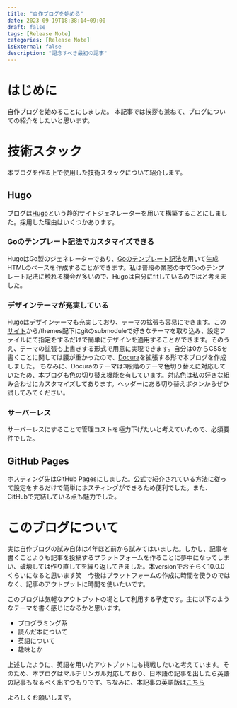 ```yaml
---
title: "自作ブログを始める"
date: 2023-09-19T18:38:14+09:00
draft: false
tags: [Release Note]
categories: [Release Note]
isExternal: false
description: "記念すべき最初の記事"
---
```


# はじめに

自作ブログを始めることにしました。
本記事では挨拶も兼ねて、ブログについての紹介をしたいと思います。

# 技術スタック

本ブログを作る上で使用した技術スタックについて紹介します。

## Hugo

ブログは[Hugo](https://gohugo.io/)という静的サイトジェネレーターを用いて構築することにしました。採用した理由はいくつかあります。

### Goのテンプレート記法でカスタマイズできる

HugoはGo製のジェネレーターであり、[Goのテンプレート記法](https://pkg.go.dev/text/template)を用いて生成HTMLのベースを作成することができます。私は普段の業務の中でGoのテンプレート記法に触れる機会が多いので、Hugoは自分にfitしているのではと考えました。

### デザインテーマが充実している

Hugoはデザインテーマも充実しており、テーマの拡張も容易にできます。[このサイト](https://themes.gohugo.io/)から/themes配下にgitのsubmoduleで好きなテーマを取り込み、設定ファイルにて指定をするだけで簡単にデザインを適用することができます。そのうえ、テーマの拡張も上書きする形式で用意に実現できます。自分は0からCSSを書くことに関しては腰が重かったので、[Docura](https://themes.gohugo.io/themes/docura/)を拡張する形で本ブログを作成しました。
ちなみに、Docuraのテーマは3段階のテーマ色切り替えに対応していたため、本ブログも色の切り替え機能を有しています。対応色は私の好きな組み合わせにカスタマイズしてあります。ヘッダーにある切り替えボタンからぜひ試してみてください。

### サーバーレス
サーバーレスにすることで管理コストを極力下げたいと考えていたので、必須要件でした。

## GitHub Pages

ホスティング先はGitHub Pagesにしました。[公式](https://gohugo.io/hosting-and-deployment/hosting-on-github/)で紹介されている方法に従って設定をするだけで簡単にホスティングができるため便利でした。また、GitHubで完結している点も魅力でした。

# このブログについて

実は自作ブログの試み自体は4年ほど前から試みてはいました。しかし、記事を書くことよりも記事を投稿するプラットフォームを作ることに夢中になってしまい、破壊しては作り直してを繰り返してきました。本versionでおそらく10.0.0くらいになると思います笑　今後はプラットフォームの作成に時間を使うのではなく、記事のアウトプットに時間を使いたいです。

このブログは気軽なアウトプットの場として利用する予定です。主に以下のようなテーマを書く感じになるかと思います。

- プログラミング系
- 読んだ本について
- 英語について
- 趣味とか

上述したように、英語を用いたアウトプットにも挑戦したいと考えています。そのため、本ブログはマルチリンガル対応しており、日本語の記事を出したら英語の記事もなるべく出すつもりです。ちなみに、本記事の英語版は[こちら](/en/articles/introduction/)

よろしくお願いします。
